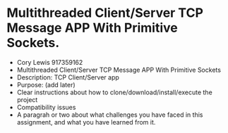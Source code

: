 # Multithreaded Client/Server TCP Message APP With Primitive Sockets. 



* Cory Lewis 917359162
* Multithreaded Client/Server TCP Message APP With Primitive Sockets
* Description: TCP Client/Server app
* Purpose: (add later)
* Clear instructions about how to clone/download/install/execute the project
* Compatibility issues
* A paragrah or two about what challenges you have faced in this assignment, and what you have learned from it.
